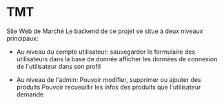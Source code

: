 # TMT
Site Web de Marché
Le backend de ce projet se situe à deux niveaux principaux:
- Au niveau du compte utilisateur:
  sauvegarder le formulaire des utilisateurs dans la base de donnée
  afficher les données de connexion de l'utilisateur dans son profil
  

- Au niveau de l'admin:
  Pouvoir modifier, supprimer ou ajouter des produits
  Pouvoir recueuillir les infos des produits que l'utilisateur demande
